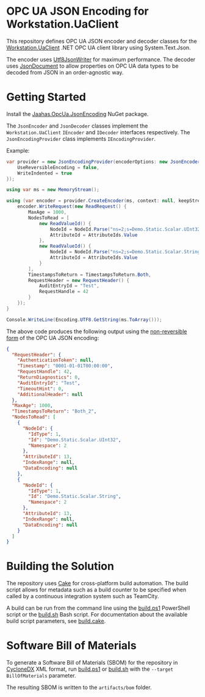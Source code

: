 # OPC UA JSON Encoding for Workstation.UaClient

This repository defines OPC UA JSON encoder and decoder classes for the [Workstation.UaClient](https://github.com/convertersystems/opc-ua-client) .NET OPC UA client library using System.Text.Json.

The encoder uses [Utf8JsonWriter](https://learn.microsoft.com/en-us/dotnet/api/system.text.json.utf8jsonwriter) for maximum performance. The decoder uses [JsonDocument](https://learn.microsoft.com/en-us/dotnet/api/system.text.json.jsondocument) to allow properties on OPC UA data types to be decoded from JSON in an order-agnostic way.


# Getting Started

Install the [Jaahas.OpcUa.JsonEncoding](https://www.nuget.org/packages/Jaahas.OpcUa.JsonEncoding) NuGet package.

The `JsonEncoder` and `JsonDecoder` classes implement the `Workstation.UaClient` `IEncoder` and `IDecoder` interfaces respectively. The `JsonEncodingProvider` class implements `IEncodingProvider`.

Example:

```csharp
var provider = new JsonEncodingProvider(encoderOptions: new JsonEncoderOptions() {
    UseReversibleEncoding = false,
    WriteIndented = true
});

using var ms = new MemoryStream();

using (var encoder = provider.CreateEncoder(ms, context: null, keepStreamOpen: true)) {
    encoder.WriteRequest(new ReadRequest() { 
        MaxAge = 1000,
        NodesToRead = [
            new ReadValueId() {
                NodeId = NodeId.Parse("ns=2;s=Demo.Static.Scalar.UInt32"),
                AttributeId = AttributeIds.Value
            },
            new ReadValueId() {
                NodeId = NodeId.Parse("ns=2;s=Demo.Static.Scalar.String"),
                AttributeId = AttributeIds.Value
            }
        ],
        TimestampsToReturn = TimestampsToReturn.Both,
        RequestHeader = new RequestHeader() { 
            AuditEntryId = "Test",
            RequestHandle = 42
        }
    });
}

Console.WriteLine(Encoding.UTF8.GetString(ms.ToArray()));
```

The above code produces the following output using the [non-reversible form](https://reference.opcfoundation.org/Core/Part6/v105/docs/5.4.1) of the OPC UA JSON encoding:

```json
{
  "RequestHeader": {
    "AuthenticationToken": null,
    "Timestamp": "0001-01-01T00:00:00",
    "RequestHandle": 42,
    "ReturnDiagnostics": 0,
    "AuditEntryId": "Test",
    "TimeoutHint": 0,
    "AdditionalHeader": null
  },
  "MaxAge": 1000,
  "TimestampsToReturn": "Both_2",
  "NodesToRead": [
    {
      "NodeId": {
        "IdType": 1,
        "Id": "Demo.Static.Scalar.UInt32",
        "Namespace": 2
      },
      "AttributeId": 13,
      "IndexRange": null,
      "DataEncoding": null
    },
    {
      "NodeId": {
        "IdType": 1,
        "Id": "Demo.Static.Scalar.String",
        "Namespace": 2
      },
      "AttributeId": 13,
      "IndexRange": null,
      "DataEncoding": null
    }
  ]
}
```


# Building the Solution

The repository uses [Cake](https://cakebuild.net/) for cross-platform build automation. The build script allows for metadata such as a build counter to be specified when called by a continuous integration system such as TeamCity.

A build can be run from the command line using the [build.ps1](/build.ps1) PowerShell script or the [build.sh](/build.sh) Bash script. For documentation about the available build script parameters, see [build.cake](/build.cake).


# Software Bill of Materials

To generate a Software Bill of Materials (SBOM) for the repository in [CycloneDX](https://cyclonedx.org/) XML format, run [build.ps1](./build.ps1) or [build.sh](./build.sh) with the `--target BillOfMaterials` parameter.

The resulting SBOM is written to the `artifacts/bom` folder.
